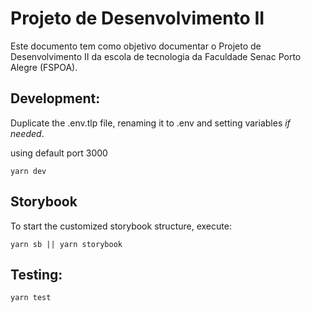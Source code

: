 # Projeto de Desenvolvimento II 
Este documento tem como objetivo documentar o Projeto de Desenvolvimento II da escola de tecnologia da Faculdade Senac Porto Alegre (FSPOA).

## Development:
Duplicate the .env.tlp file, renaming it to .env and setting variables *if needed*.

using default port 3000
```
yarn dev
```

## Storybook

To start the customized storybook structure, execute:

```
yarn sb || yarn storybook
```

## Testing:

```
yarn test
```